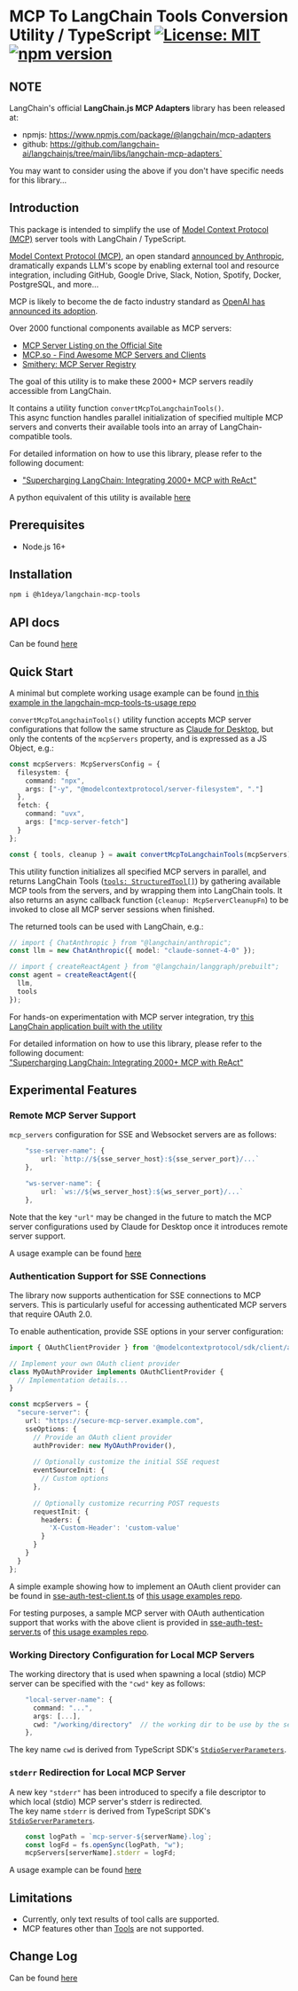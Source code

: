 # MCP To LangChain Tools Conversion Utility / TypeScript [![License: MIT](https://img.shields.io/badge/License-MIT-blue.svg)](https://github.com/hideya/langchain-mcp-tools-ts/blob/main/LICENSE) [![npm version](https://img.shields.io/npm/v/@h1deya/langchain-mcp-tools.svg)](https://www.npmjs.com/package/@h1deya/langchain-mcp-tools)

## NOTE

LangChain's official **LangChain.js MCP Adapters** library has been released at:
- npmjs: https://www.npmjs.com/package/@langchain/mcp-adapters
- github: https://github.com/langchain-ai/langchainjs/tree/main/libs/langchain-mcp-adapters`

You may want to consider using the above if you don't have specific needs for this library...

## Introduction

This package is intended to simplify the use of
[Model Context Protocol (MCP)](https://modelcontextprotocol.io/)
server tools with LangChain / TypeScript.

[Model Context Protocol (MCP)](https://modelcontextprotocol.io/),
an open standard
[announced by Anthropic](https://www.anthropic.com/news/model-context-protocol),
dramatically expands LLM's scope
by enabling external tool and resource integration, including
GitHub, Google Drive, Slack, Notion, Spotify, Docker, PostgreSQL, and more…

MCP is likely to become the de facto industry standard as 
[OpenAI has announced its adoption](https://techcrunch.com/2025/03/26/openai-adopts-rival-anthropics-standard-for-connecting-ai-models-to-data).

Over 2000 functional components available as MCP servers:

- [MCP Server Listing on the Official Site](https://github.com/modelcontextprotocol/servers?tab=readme-ov-file#model-context-protocol-servers)
- [MCP.so - Find Awesome MCP Servers and Clients](https://mcp.so/)
- [Smithery: MCP Server Registry](https://smithery.ai/)

The goal of this utility is to make these 2000+ MCP servers readily accessible from LangChain.

It contains a utility function `convertMcpToLangchainTools()`.  
This async function handles parallel initialization of specified multiple MCP servers
and converts their available tools into an array of LangChain-compatible tools.

For detailed information on how to use this library, please refer to the following document:
- ["Supercharging LangChain: Integrating 2000+ MCP with ReAct"](https://medium.com/@h1deya/supercharging-langchain-integrating-450-mcp-with-react-d4e467cbf41a)

A python equivalent of this utility is available
[here](https://pypi.org/project/langchain-mcp-tools)

## Prerequisites

- Node.js 16+

## Installation

```bash
npm i @h1deya/langchain-mcp-tools
```

## API docs

Can be found [here](https://hideya.github.io/langchain-mcp-tools-ts/modules.html)

## Quick Start

A minimal but complete working usage example can be found
[in this example in the langchain-mcp-tools-ts-usage repo](https://github.com/hideya/langchain-mcp-tools-ts-usage/blob/main/src/index.ts)

`convertMcpToLangchainTools()` utility function accepts MCP server configurations
that follow the same structure as
[Claude for Desktop](https://modelcontextprotocol.io/quickstart/user),
but only the contents of the `mcpServers` property,
and is expressed as a JS Object, e.g.:

```ts
const mcpServers: McpServersConfig = {
  filesystem: {
    command: "npx",
    args: ["-y", "@modelcontextprotocol/server-filesystem", "."]
  },
  fetch: {
    command: "uvx",
    args: ["mcp-server-fetch"]
  }
};

const { tools, cleanup } = await convertMcpToLangchainTools(mcpServers);
```

This utility function initializes all specified MCP servers in parallel,
and returns LangChain Tools
([`tools: StructuredTool[]`](https://api.js.langchain.com/classes/_langchain_core.tools.StructuredTool.html))
by gathering available MCP tools from the servers,
and by wrapping them into LangChain tools.
It also returns an async callback function (`cleanup: McpServerCleanupFn`)
to be invoked to close all MCP server sessions when finished.

The returned tools can be used with LangChain, e.g.:

```ts
// import { ChatAnthropic } from "@langchain/anthropic";
const llm = new ChatAnthropic({ model: "claude-sonnet-4-0" });

// import { createReactAgent } from "@langchain/langgraph/prebuilt";
const agent = createReactAgent({
  llm,
  tools
});
```

For hands-on experimentation with MCP server integration,
try [this LangChain application built with the utility](https://github.com/hideya/mcp-client-langchain-ts)

For detailed information on how to use this library, please refer to the following document:  
["Supercharging LangChain: Integrating 2000+ MCP with ReAct"](https://medium.com/@h1deya/supercharging-langchain-integrating-450-mcp-with-react-d4e467cbf41a)

## Experimental Features

### Remote MCP Server Support

`mcp_servers` configuration for SSE and Websocket servers are as follows:

```ts
    "sse-server-name": {
        url: `http://${sse_server_host}:${sse_server_port}/...`
    },

    "ws-server-name": {
        url: `ws://${ws_server_host}:${ws_server_port}/...`
    },
```

Note that the key `"url"` may be changed in the future to match
the MCP server configurations used by Claude for Desktop once
it introduces remote server support.

A usage example can be found [here](
https://github.com/hideya/langchain-mcp-tools-ts-usage/blob/694b877ed5336bfcd5274d95d3f6d14bed0937a6/src/index.ts#L26-L38)

### Authentication Support for SSE Connections

The library now supports authentication for SSE connections to MCP servers.
This is particularly useful for accessing authenticated MCP servers that require OAuth 2.0.

To enable authentication, provide SSE options in your server configuration:

```ts
import { OAuthClientProvider } from '@modelcontextprotocol/sdk/client/auth.js';

// Implement your own OAuth client provider
class MyOAuthProvider implements OAuthClientProvider {
  // Implementation details...
}

const mcpServers = {
  "secure-server": {
    url: "https://secure-mcp-server.example.com",
    sseOptions: {
      // Provide an OAuth client provider
      authProvider: new MyOAuthProvider(),
      
      // Optionally customize the initial SSE request
      eventSourceInit: {
        // Custom options
      },
      
      // Optionally customize recurring POST requests
      requestInit: {
        headers: {
          'X-Custom-Header': 'custom-value'
        }
      }
    }
  }
};
```

A simple example showing how to implement an OAuth client provider can be found
in [sse-auth-test-client.ts](https://github.com/hideya/langchain-mcp-tools-ts-usage/tree/main/src/sse-auth-test-client.ts)
of [this usage examples repo](https://github.com/hideya/langchain-mcp-tools-ts-usage).

For testing purposes, a sample MCP server with OAuth authentication support
that works with the above client is provided
in [sse-auth-test-server.ts](https://github.com/hideya/langchain-mcp-tools-ts-usage/tree/main/src/sse-auth-test-server.ts)
of [this usage examples repo](https://github.com/hideya/langchain-mcp-tools-ts-usage).

### Working Directory Configuration for Local MCP Servers

The working directory that is used when spawning a local (stdio) MCP server
can be specified with the `"cwd"` key as follows:

```ts
    "local-server-name": {
      command: "...",
      args: [...],
      cwd: "/working/directory"  // the working dir to be use by the server
    },
```

The key name `cwd` is derived from
TypeScript SDK's [`StdioServerParameters`](https://github.com/modelcontextprotocol/typescript-sdk/blob/131776764536b5fdca642df51230a3746fb4ade0/src/client/stdio.ts#L39).


### `stderr` Redirection for Local MCP Server 

A new key `"stderr"` has been introduced to specify a file descriptor
to which local (stdio) MCP server's stderr is redirected.  
The key name `stderr` is derived from
TypeScript SDK's [`StdioServerParameters`](https://github.com/modelcontextprotocol/typescript-sdk/blob/131776764536b5fdca642df51230a3746fb4ade0/src/client/stdio.ts#L32).

```ts
    const logPath = `mcp-server-${serverName}.log`;
    const logFd = fs.openSync(logPath, "w");
    mcpServers[serverName].stderr = logFd;
```

A usage example can be found [here](
https://github.com/hideya/langchain-mcp-tools-ts-usage/blob/694b877ed5336bfcd5274d95d3f6d14bed0937a6/src/index.ts#L72-L83)

## Limitations

- Currently, only text results of tool calls are supported.
- MCP features other than [Tools](https://modelcontextprotocol.io/docs/concepts/tools) are not supported.

## Change Log

Can be found [here](https://github.com/hideya/langchain-mcp-tools-ts/blob/main/CHANGELOG.md)
